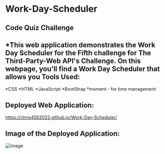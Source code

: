 # Work-Day-Scheduler

Code Quiz Challenge
--------------------------


*This web application demonstrates the Work Day Scheduler for the Fifth challenge for The Third-Party-Web API's Challenge.  On this webpage, you'll find  a Work Day Scheduler that allows you 
Tools Used:
----------

 *CSS
 *HTML
 *JavaScript
 *BootStrap
 *moment - for time management


 
 Deployed Web Application:  
 -------------------------
 
https://chris4562022.github.io/Work-Day-Scheduler/
 
 
 
 Image of the Deployed Application:
 ----------------------------------
 ![image](https://user-images.githubusercontent.com/99276361/162648304-55051ec4-0db3-4c60-a7e2-2a2da5eea3a0.png)
 
 
